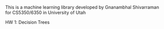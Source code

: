 This is a machine learning library developed by Gnanambhal Shivarraman for
CS5350/6350 in University of Utah

HW 1: Decision Trees
